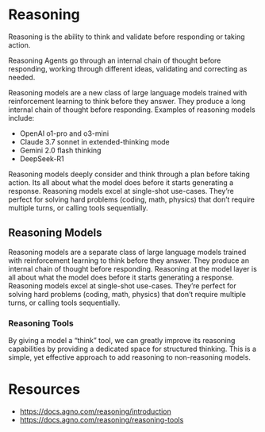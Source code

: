 # Reasoning

Reasoning is the ability to think and validate before responding or taking action.

Reasoning Agents go through an internal chain of thought before responding, working through different ideas, validating
and correcting as needed.

Reasoning models are a new class of large language models trained with reinforcement learning to think before they answer. They produce a long internal chain of thought before responding. Examples of reasoning models include:

- OpenAI o1-pro and o3-mini
- Claude 3.7 sonnet in extended-thinking mode
- Gemini 2.0 flash thinking
- DeepSeek-R1

Reasoning models deeply consider and think through a plan before taking action. Its all about what the model does before it starts generating a response. Reasoning models excel at single-shot use-cases. They’re perfect for solving hard problems (coding, math, physics) that don’t require multiple turns, or calling tools sequentially.

## Reasoning Models

Reasoning models are a separate class of large language models trained with reinforcement learning to think before they
answer. They produce an internal chain of thought before responding. Reasoning at the model layer is all about what the
model does before it starts generating a response. Reasoning models excel at single-shot use-cases. They’re perfect for
solving hard problems (coding, math, physics) that don’t require multiple turns, or calling tools sequentially.

### Reasoning Tools

By giving a model a “think” tool, we can greatly improve its reasoning capabilities by providing a dedicated space for
structured thinking. This is a simple, yet effective approach to add reasoning to non-reasoning models.

# Resources

- https://docs.agno.com/reasoning/introduction
- https://docs.agno.com/reasoning/reasoning-tools